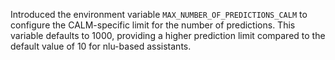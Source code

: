 Introduced the environment variable `MAX_NUMBER_OF_PREDICTIONS_CALM` to configure
the CALM-specific limit for the number of predictions. This variable defaults to 1000,
providing a higher prediction limit compared to the default value of 10 for
nlu-based assistants.